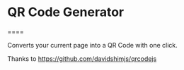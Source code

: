 # QR Code Generator
====

Converts your current page into a QR Code with one click.



Thanks to https://github.com/davidshimjs/qrcodejs